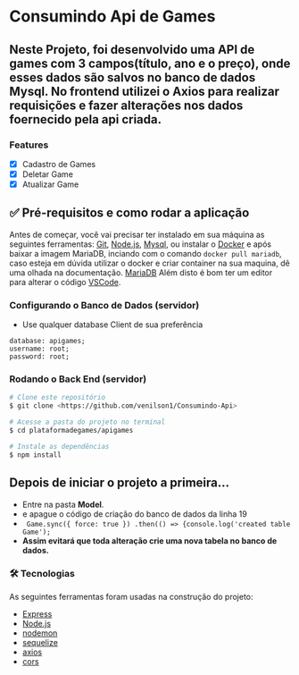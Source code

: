 # Consumindo Api de Games 

## Neste Projeto, foi desenvolvido uma API de games com 3 campos(título, ano e o preço), onde esses dados são salvos no banco de dados Mysql. No frontend utilizei o Axios para realizar requisições e fazer alterações nos dados foernecido pela api criada.

### Features

- [x] Cadastro de Games
- [x] Deletar Game
- [x] Atualizar Game

## ✅ Pré-requisitos e como rodar a aplicação

Antes de começar, você vai precisar ter instalado em sua máquina as seguintes ferramentas:
[Git](https://git-scm.com), [Node.js](https://nodejs.org/en/), [Mysql](https://www.mysql.com/), ou instalar o [Docker](https://hub.docker.com/_/mariadb) e após baixar a imagem MariaDB, inciando com o comando ``docker pull mariadb``, caso esteja em dúvida utilizar o docker e criar container na sua maquina, dê uma olhada na documentação. [MariaDB](https://mariadb.com/kb/en/installing-and-using-mariadb-via-docker/)
Além disto é bom ter um editor para alterar o código [VSCode](https://code.visualstudio.com/).


### Configurando o Banco de Dados (servidor)

- Use qualquer database Client de sua preferência

```
database: apigames;
username: root;
password: root;
```

### Rodando o Back End (servidor)

```bash
# Clone este repositório
$ git clone <https://github.com/venilson1/Consumindo-Api>

# Acesse a pasta do projeto no terminal
$ cd plataformadegames/apigames

# Instale as dependências
$ npm install
```

## Depois de iniciar o projeto a primeira...
- Entre na pasta **Model**.
- e apague o código de criação do banco de dados da linha 19 
- `` 
Game.sync({ force: true })
.then(() => {console.log('created table Game');
``
- **Assim evitará que toda alteração crie uma nova tabela no banco de dados.**


### 🛠 Tecnologias

As seguintes ferramentas foram usadas na construção do projeto:

- [Express](http://expressjs.com/)
- [Node.js](https://nodejs.org/en/)
- [nodemon](https://www.npmjs.com/package/nodemon/)
- [sequelize](https://sequelize.org/)
- [axios](https://www.npmjs.com/package/axios/)
- [cors](https://www.npmjs.com/package/cors/)
